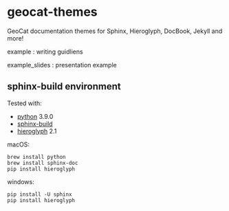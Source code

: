 # geocat-themes

GeoCat documentation themes for Sphinx, Hieroglyph, DocBook, Jekyll and more!

example
: writing guidliens

example_slides
: presentation example

## sphinx-build environment

Tested with:

* [python](https://www.python.org) 3.9.0
* [sphinx-build](https://www.sphinx-doc.org/)
* [hieroglyph](https://github.com/nyergler/hieroglyph) 2.1

macOS:
```
brew install python
brew install sphinx-doc
pip install hieroglyph
```

windows:
```
pip install -U sphinx
pip install hieroglyph
```
